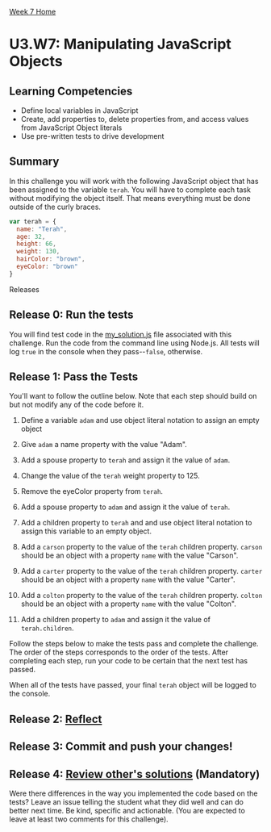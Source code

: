 [Week 7 Home](../)
# U3.W7: Manipulating JavaScript Objects

## Learning Competencies
- Define local variables in JavaScript
- Create, add properties to, delete properties from, and access values from JavaScript Object literals
- Use pre-written tests to drive development

## Summary

In this challenge you will work with the following JavaScript object that has been assigned to the variable `terah`. You will have to complete each task without modifying the object itself. That means everything must be done outside of the curly braces.

```javascript
var terah = {
  name: "Terah",
  age: 32,
  height: 66,
  weight: 130,
  hairColor: "brown",
  eyeColor: "brown"
}
```

Releases

## Release 0: Run the tests
You will find test code in the [my_solution.js](./my_solution.js) file associated with this challenge. Run the code from the command line using Node.js. All tests will log `true` in the console when they pass--`false`, otherwise.

## Release 1: Pass the Tests
You'll want to follow the outline below. Note that each step should build on but not modify any of the code before it.

1. Define a variable `adam` and use object literal notation to assign an empty object

2. Give `adam` a name property with the value "Adam".

3. Add a spouse property to `terah` and assign it the value of `adam`.

4. Change the value of the `terah` weight property to 125.

5. Remove the eyeColor property from `terah`.

6. Add a spouse property to `adam` and assign it the value of `terah`.

7. Add a children property to `terah` and and use object literal notation to assign
 this variable to an empty object.

8. Add a `carson` property to the value of the `terah` children property. `carson` should be an object with a property `name` with the value "Carson".

9. Add a `carter` property to the value of the `terah` children property. `carter` should be an object with a property `name` with the value "Carter".

10. Add a `colton` property to the value of the `terah` children property. `colton` should be an object with a property `name` with the value "Colton".

11. Add a children property to `adam` and assign it the value of `terah.children`.

Follow the steps below to make the tests pass and complete the challenge.
The order of the steps corresponds to the order of the tests. After completing
each step, run your code to be certain that the next test has passed.

When all of the tests have passed, your final `terah` object will be logged to the console.

## Release 2: [Reflect](https://github.com/Devbootcamp/phase-0-handbook/blob/master/coding-references/reflection-guidelines.md)

## Release 3: Commit and push your changes!

## Release 4: [Review other's solutions](https://github.com/Devbootcamp/phase-0-handbook/blob/master/coding-references/review.md) **(Mandatory)**
Were there differences in the way you implemented the code based on the tests? Leave an issue telling the student what they did well and can do better next time. Be kind, specific and actionable. (You are expected to leave at least two comments for this challenge).
